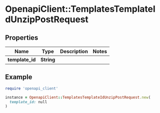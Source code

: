 # OpenapiClient::TemplatesTemplateIdUnzipPostRequest

## Properties

| Name | Type | Description | Notes |
| ---- | ---- | ----------- | ----- |
| **template_id** | **String** |  |  |

## Example

```ruby
require 'openapi_client'

instance = OpenapiClient::TemplatesTemplateIdUnzipPostRequest.new(
  template_id: null
)
```

